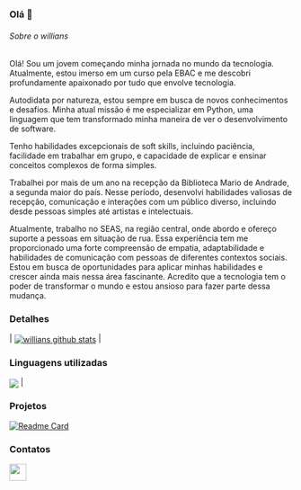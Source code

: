 ### Olá 👋


###### Sobre o willians
Olá! Sou um jovem começando minha jornada no mundo da tecnologia. Atualmente, estou imerso em um curso pela EBAC e me descobri profundamente apaixonado por tudo que envolve tecnologia. 

 Autodidata por natureza, estou sempre em busca de novos conhecimentos e desafios. Minha atual missão é me especializar em Python, uma linguagem que tem transformado minha maneira de ver o desenvolvimento de software.

 Tenho habilidades excepcionais de soft skills, incluindo paciência, facilidade em trabalhar em grupo, e capacidade de explicar e ensinar conceitos complexos de forma simples.

 Trabalhei por mais de um ano na recepção da Biblioteca Mario de Andrade, a segunda maior do país. Nesse período, desenvolvi habilidades valiosas de recepção, comunicação e interações com um público diverso, incluindo desde pessoas simples até artistas e intelectuais.

 Atualmente, trabalho no SEAS, na região central, onde abordo e ofereço suporte a pessoas em situação de rua. Essa experiência tem me proporcionado uma forte compreensão de empatia, adaptabilidade e habilidades de comunicação com pessoas de diferentes contextos sociais.
 Estou em busca de oportunidades para aplicar minhas habilidades e crescer ainda mais nessa área fascinante. Acredito que a tecnologia tem o poder de transformar o mundo e estou ansioso para fazer parte dessa mudança.
 
### Detalhes

| <a href="https://github.com/anuraghazra/github-readme-stats"><img align="center" src="https://github-readme-stats.vercel.app/api?username=williansMT&show_icons=true&include_all_commits=true&theme=buefy&hide_border=true" alt="willians github stats" /></a> | 

### Linguagens utilizadas
<a href="https://github.com/anuraghazra/github-readme-stats"><img align="center" src="https://github-readme-stats.vercel.app/api/top-langs/?username=williansMT&layout=compact&theme=buefy&hide_border=true" /></a> |

### Projetos

[![Readme Card](https://github-readme-stats.vercel.app/api/pin/?username=williansMT&repo=site_vezogames)](https://github.com/anuraghazra/github-readme-stats)

### Contatos
<a href="https://www.linkedin.com/in/willians-martins-329350329/"><img height="30" src="https://github.com/anirudhbelwadi/anirudhbelwadi/blob/master/images/linkedin.png"></a>&nbsp;&nbsp;

